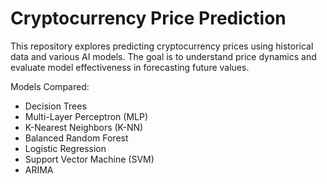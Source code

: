 # Cryptocurrency Price Prediction


This repository explores predicting cryptocurrency prices using historical data and various AI models. The goal is to understand price dynamics and evaluate model effectiveness in forecasting future values.

Models Compared:
  - Decision Trees
  - Multi-Layer Perceptron (MLP)
  - K-Nearest Neighbors (K-NN)
  - Balanced Random Forest
  - Logistic Regression
  - Support Vector Machine (SVM)
  - ARIMA

